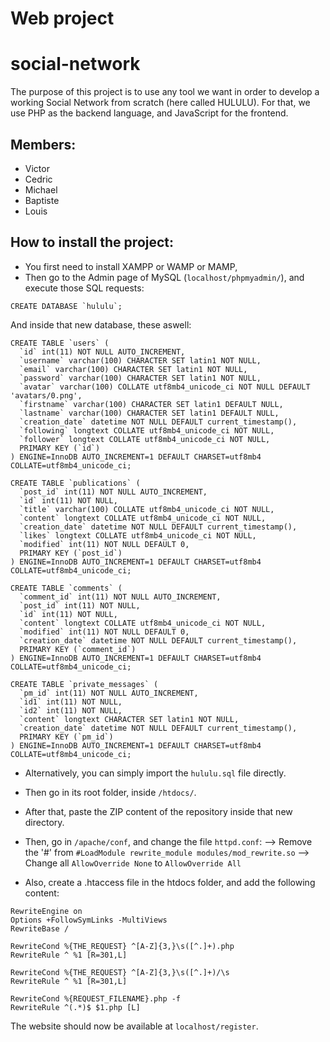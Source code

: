 # Web project
# social-network

The purpose of this project is to use any tool we want in order to develop a working Social Network from scratch (here called HULULU).
For that, we use PHP as the backend language, and JavaScript for the frontend.

## Members:
* Victor
* Cedric
* Michael
* Baptiste
* Louis

## How to install the project:

* You first need to install XAMPP or WAMP or MAMP,
* Then go to the Admin page of MySQL (`localhost/phpmyadmin/`), and execute those SQL requests:
```
CREATE DATABASE `hululu`;
```
And inside that new database, these aswell:
```
CREATE TABLE `users` (
  `id` int(11) NOT NULL AUTO_INCREMENT,
  `username` varchar(100) CHARACTER SET latin1 NOT NULL,
  `email` varchar(100) CHARACTER SET latin1 NOT NULL,
  `password` varchar(100) CHARACTER SET latin1 NOT NULL,
  `avatar` varchar(100) COLLATE utf8mb4_unicode_ci NOT NULL DEFAULT 'avatars/0.png',
  `firstname` varchar(100) CHARACTER SET latin1 DEFAULT NULL,
  `lastname` varchar(100) CHARACTER SET latin1 DEFAULT NULL,
  `creation_date` datetime NOT NULL DEFAULT current_timestamp(),
  `following` longtext COLLATE utf8mb4_unicode_ci NOT NULL,
  `follower` longtext COLLATE utf8mb4_unicode_ci NOT NULL,
  PRIMARY KEY (`id`)
) ENGINE=InnoDB AUTO_INCREMENT=1 DEFAULT CHARSET=utf8mb4 COLLATE=utf8mb4_unicode_ci;

CREATE TABLE `publications` (
  `post_id` int(11) NOT NULL AUTO_INCREMENT,
  `id` int(11) NOT NULL,
  `title` varchar(100) COLLATE utf8mb4_unicode_ci NOT NULL,
  `content` longtext COLLATE utf8mb4_unicode_ci NOT NULL,
  `creation_date` datetime NOT NULL DEFAULT current_timestamp(),
  `likes` longtext COLLATE utf8mb4_unicode_ci NOT NULL,
  `modified` int(11) NOT NULL DEFAULT 0,
  PRIMARY KEY (`post_id`)
) ENGINE=InnoDB AUTO_INCREMENT=1 DEFAULT CHARSET=utf8mb4 COLLATE=utf8mb4_unicode_ci;

CREATE TABLE `comments` (
  `comment_id` int(11) NOT NULL AUTO_INCREMENT,
  `post_id` int(11) NOT NULL,
  `id` int(11) NOT NULL,
  `content` longtext COLLATE utf8mb4_unicode_ci NOT NULL,
  `modified` int(11) NOT NULL DEFAULT 0,
  `creation_date` datetime NOT NULL DEFAULT current_timestamp(),
  PRIMARY KEY (`comment_id`)
) ENGINE=InnoDB AUTO_INCREMENT=1 DEFAULT CHARSET=utf8mb4 COLLATE=utf8mb4_unicode_ci;

CREATE TABLE `private_messages` (
  `pm_id` int(11) NOT NULL AUTO_INCREMENT,
  `id1` int(11) NOT NULL,
  `id2` int(11) NOT NULL,
  `content` longtext CHARACTER SET latin1 NOT NULL,
  `creation_date` datetime NOT NULL DEFAULT current_timestamp(),
  PRIMARY KEY (`pm_id`)
) ENGINE=InnoDB AUTO_INCREMENT=1 DEFAULT CHARSET=utf8mb4 COLLATE=utf8mb4_unicode_ci;
```
* Alternatively, you can simply import the  `hululu.sql` file directly.

* Then go in its root folder, inside `/htdocs/`.
* After that, paste the ZIP content of the repository inside that new directory.

* Then, go in `/apache/conf`, and change the file `httpd.conf`:
--> Remove the '#' from `#LoadModule rewrite_module modules/mod_rewrite.so`
--> Change all `AllowOverride None` to `AllowOverride All`

* Also, create a .htaccess file in the htdocs folder, and add the following content:
```
RewriteEngine on
Options +FollowSymLinks -MultiViews
RewriteBase /

RewriteCond %{THE_REQUEST} ^[A-Z]{3,}\s([^.]+).php
RewriteRule ^ %1 [R=301,L]

RewriteCond %{THE_REQUEST} ^[A-Z]{3,}\s([^.]+)/\s
RewriteRule ^ %1 [R=301,L]

RewriteCond %{REQUEST_FILENAME}.php -f
RewriteRule ^(.*)$ $1.php [L]
```

The website should now be available at `localhost/register`.
